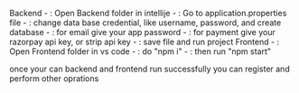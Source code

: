 Backend
	- : Open Backend folder in intellije
	- : Go to application.properties file
	- : change data base credential, like username, password, and create database
	- : for email give your app password
	- : for payment give your razorpay api key, or strip api key
	- : save file and run project
Frontend
	- : Open Frontend folder in vs code
	- : do "npm i" 
	- : then run "npm start"

once your can backend and frontend run successfully you can register and perform other oprations 
